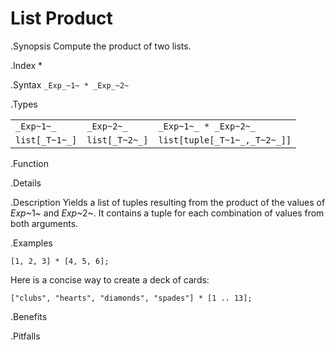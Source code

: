 # List Product

.Synopsis
Compute the product of two lists.

.Index
*

.Syntax
`_Exp_~1~ * _Exp_~2~`

.Types


|                |                 |                                |
| --- | --- | --- |
| `_Exp~1~_`     |  `_Exp~2~_`     | `_Exp~1~_ * _Exp~2~_`          |
| `list[_T~1~_]` |  `list[_T~2~_]` | `list[tuple[_T~1~_,_T~2~_]]`   |


.Function

.Details

.Description
Yields a list of tuples resulting from the product of the values of _Exp_~1~ and _Exp_~2~. 
It contains a tuple for each combination of values from both arguments.

.Examples
```rascal-shell
[1, 2, 3] * [4, 5, 6];
```
Here is a concise way to create a deck of cards:
```rascal-shell
["clubs", "hearts", "diamonds", "spades"] * [1 .. 13];
```

.Benefits

.Pitfalls

